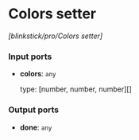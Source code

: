 # Colors setter

_[blinkstick/pro/Colors setter]_

### Input ports

* __colors__: ` any `

    type: [number, number, number][]

### Output ports

* __done__: ` any `


